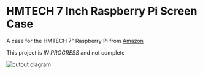 # HMTECH 7 Inch Raspberry Pi Screen Case

A case for the HMTECH 7" Raspberry Pi from [Amazon](https://www.amazon.com/dp/B09MFNLRQQ)

This project is *IN PROGRESS* and not complete

![cutout diagram](https://raw.githubusercontent.com/pcon/lasercutting/hmtech_case/assets/hmtech_case.svg)